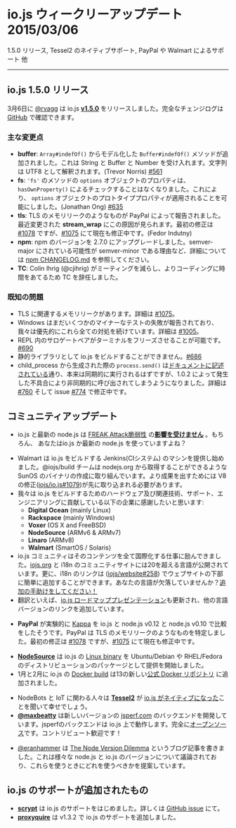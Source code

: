 # io.js ウィークリーアップデート 2015/03/06

1.5.0 リリース, Tessel2 のネイティブサポート, PayPal や Walmart によるサポート 他

---

<!--
# io.js 1.5.0 Release
-->

## io.js 1.5.0 リリース

<!--
On Friday, March 6th, [@rvagg](https://github.com/rvagg) released io.js [**v1.5.0**](https://iojs.org/dist/latest/).  The complete change log can be found [on GitHub](https://github.com/iojs/io.js/blob/v1.x/CHANGELOG.md).
-->

3月6日に [@rvagg](https://github.com/rvagg) は io.js [**v1.5.0**](https://iojs.org/dist/latest/) をリリースしました。完全なチェンジログは [GitHub](https://github.com/iojs/io.js/blob/v1.x/CHANGELOG.md) で確認できます。

<!--
### Notable changes
-->

### 主な変更点

<!--
* **buffer**: New `Buffer#indexOf()` method, modelled off [`Array#indexOf()`](https://developer.mozilla.org/en-US/docs/Web/JavaScript/Reference/Global_Objects/Array/indexOf). Accepts a String, Buffer or a Number. Strings are interpreted as UTF8. (Trevor Norris) [#561](https://github.com/iojs/io.js/pull/561)
* **fs**: `options` object properties in `'fs'` methods no longer perform a `hasOwnProperty()` check, thereby allowing options objects to have prototype properties that apply. (Jonathan Ong) [#635](https://github.com/iojs/io.js/pull/635)
* **tls**: A likely TLS memory leak was reported by PayPal. Some of the recent changes in **stream_wrap** appear to be to blame. The initial fix is in [#1078](https://github.com/iojs/io.js/pull/1078), you can track the progress toward closing the leak at [#1075](https://github.com/iojs/io.js/issues/1075) (Fedor Indutny).
* **npm**: Upgrade npm to 2.7.0. See [npm CHANGELOG.md](https://github.com/npm/npm/blob/master/CHANGELOG.md#v270-2015-02-26) for details including why this is a semver-minor when it could have been semver-major.
* **TC**: Colin Ihrig (@cjihrig) resigned from the TC due to his desire to do more code and fewer meetings.
-->

* **buffer**: `Array#indefOf()` からモデル化した `Buffer#indefOf()` メソッドが追加されました。これは String と Buffer と Number を受け入れます。文字列は UTF8 として解釈されます。(Trevor Norris) [#561](https://github.com/iojs/io.js/pull/561)
* **fs**: `'fs'` のメソッドの `options` オブジェクトのプロパティは、`hasOwnProperty()` によるチェックすることはなくなりました。これにより、 `options` オブジェクトのプロトタイププロパティが適用されることを可能にしました。(Jonathan Ong) [#635](https://github.com/iojs/io.js/pull/635)
* **tls**: TLS のメモリリークのようなものが PayPal によって報告されました。最近変更された **stream_wrap** にこの原因が見られます。最初の修正は [#1078](https://github.com/iojs/io.js/pull/1078) ですが、[#1075](https://github.com/iojs/io.js/issues/1075) にて現在も修正中です。(Fedor Indutny)
* **npm**: npm のバージョンを 2.7.0 にアップグレードしました。semver-major にされている可能性が semver-minor である理由など、詳細については [npm CHANGELOG.md](https://github.com/npm/npm/blob/master/CHANGELOG.md#v270-2015-02-26) を参照してください。
* **TC**: Colin Ihrig (@cjihrig) がミーティングを減らし、よりコーディングに時間をあてるため TC を辞任しました。

<!--
### Known issues
-->

### 既知の問題

<!--
* Possible TLS-related memory leak, details at [#1075](https://github.com/iojs/io.js/issues/1075).
* Windows still reports some minor test failures and we are continuing to address all of these as a priority. See [#1005](https://github.com/iojs/io.js/issues/1005).
* Surrogate pair in REPL can freeze terminal [#690](https://github.com/iojs/io.js/issues/690)
* Not possible to build io.js as a static library [#686](https://github.com/iojs/io.js/issues/686)
* `process.send()` is not synchronous as the docs suggest, a regression introduced in 1.0.2, see [#760](https://github.com/iojs/io.js/issues/760) and fix in [#774](https://github.com/iojs/io.js/issues/774)
-->

* TLS に関連するメモリリークがあります。詳細は [#1075](https://github.com/iojs/io.js/issues/1075)。
* Windows はまだいくつかのマイナーなテストの失敗が報告されており、我々は優先的にこれら全ての対処を続けています。詳細は [#1005](https://github.com/iojs/io.js/issues/1005)。
* REPL 内のサロゲートペアがターミナルをフリーズさせることが可能です。[#690](https://github.com/iojs/io.js/issues/690)
* 静的ライブラリとして io.js をビルドすることができません。[#686](https://github.com/iojs/io.js/issues/686)
* child_process から生成された際の `process.send()` は[ドキュメントに記述されている](https://iojs.org/api/child_process.html#child_process_child_send_message_sendhandle)通り、本来は同期的に実行されるはずですが、1.0.2 によって発生した不具合により非同期的に呼び出されてしまうようになりました。詳細は [#760](https://github.com/iojs/io.js/issues/760) そして issue [#774](https://github.com/iojs/io.js/issues/774) で修正中です。

<!--
# Community Updates
-->

## コミュニティアップデート

<!--
* You can relax knowing that io.js and latest node.js [**are not affected**](https://strongloop.com/strongblog/are-node-and-io-js-affected-by-the-freak-attack-openssl-vulnerability/) by the [FREAK Attack](https://freakattack.com/).  You are running io.js or the latest version of node.js, right?
-->

* io.js と最新の node.js は [FREAK Attack脆弱性](https://freakattack.com/) の[**影響を受けません**](https://strongloop.com/strongblog/are-node-and-io-js-affected-by-the-freak-attack-openssl-vulnerability/) 。もちろん、 あなたはio.js か最新の node.js を使っていますよね？

<!--
* Walmart is now sponsoring a build machine for the io.js Jenkins CI system.  The @iojs/build team is working on creating io.js SunOS binaries (like you can get from nodejs.org).  A V8 fix ([iojs/io.js#1079](https://github.com/iojs/io.js/pull/1079)) needs to be landed first before more progress can be made.
* We would also like to thank the following companies for contributing hardware and related technology/support/engineering for io.js builds:
  * **Digital Ocean** (mainly Linux)
  * **Rackspace** (mainly Windows)
  * **Voxer** (OS X and FreeBSD)
  * **NodeSource** (ARMv6 & ARMv7)
  * **Linaro** (ARMv8)
  * **Walmart** (SmartOS / Solaris)
* The io.js community has been hard at work on the internationalization of all of its content.  There are now over 20 active languages published on [iojs.org](http://iojs.org) and i18n community sites.  Additionally, i18n links ([iojs/website#258](https://github.com/iojs/website/pull/258)) have been added to the website footer for easy access.  Are we missing your language?  [Help us add it!](https://github.com/iojs/website/blob/master/TRANSLATION.md)
* Speaking of translations, the [io.js roadmap presentation](http://roadmap.iojs.org/) has been updated to link to other language versions.
-->

* Walmart は io.js をビルドする Jenkins(CIシステム) のマシンを提供し始めました。@iojs/build チームは nodejs.org から取得することができるような  SunOS のバイナリの作成に取り組んでいます。より成果を出すためには V8 の修正([iojs/io.js#1079](https://github.com/iojs/io.js/pull/1079))が先に取り込まれる必要があります。
* 我々は io.js をビルドするためのハードウェア及び関連技術、サポート、エンジニアリングに貢献している以下の企業に感謝したいと思います:
  * **Digital Ocean** (mainly Linux)
  * **Rackspace** (mainly Windows)
  * **Voxer** (OS X and FreeBSD)
  * **NodeSource** (ARMv6 & ARMv7)
  * **Linaro** (ARMv8)
  * **Walmart** (SmartOS / Solaris)
* io.js コミュニティはそのコンテンツを全て国際化する仕事に励んできました。[iojs.org](http://iojs.org) と i18n のコミュニティサイトには20を超える言語が公開されています。更に、i18n のリンクは ([iojs/website#258](https://github.com/iojs/website/pull/258)) でウェブサイトの下部に簡単に追加することができます。あなたの言語が欠落していませんか？[追加の手助けをしてください！](https://github.com/iojs/website/blob/master/TRANSLATION.md)
* 翻訳といえば、[io.js ロードマッププレゼンテーション](http://roadmap.iojs.org/)も更新され、他の言語バージョンのリンクを追加しています。

<!--
* It seems that **PayPal** is running an experiment comparing [Kappa](https://www.npmjs.com/package/kappa)  on io.js vs node.js 0.12 vs node.js v0.10.  The PayPal team identified a likely TLS memory leak. Initial fix is in [#1078](https://github.com/iojs/io.js/pull/1078) and progress towards closing is in [#1075](https://github.com/iojs/io.js/issues/1075)
-->

* **PayPal** が実験的に [Kappa](https://www.npmjs.com/package/kappa) を io.js と node.js v0.12 と node.js v0.10 で比較をしたそうです。PayPal は TLS のメモリリークのようなものを特定しました。最初の修正は [#1078](https://github.com/iojs/io.js/pull/1078) ですが、[#1075](https://github.com/iojs/io.js/issues/1075) にて現在も修正中です。

<!--
* [**NodeSource**](http://nodesource.com) is now providing io.js [Linux binary](https://nodesource.com/blog/nodejs-v012-iojs-and-the-nodesource-linux-repositories) packages for Ubuntu/Debian as well as RHEL/Fedora distributions.
* The io.js [Docker build](https://registry.hub.docker.com/u/library/iojs/) is one of thirteen new [official Docker repositories](http://blog.docker.com/2015/03/thirteen-new-official-repositories-added-in-january-and-february/) added in January and February.
-->

* [**NodeSource**](http://nodesource.com) は io.js の [Linux binary](https://nodesource.com/blog/nodejs-v012-iojs-and-the-nodesource-linux-repositories) を Ubuntu/Debian や RHEL/Fedora のディストリビューションのパッケージとして提供を開始しました。
* 1月と2月に io.js の [Docker build](https://registry.hub.docker.com/u/library/iojs/) は13の新しい[公式 Docker リポジトリ](http://blog.docker.com/2015/03/thirteen-new-official-repositories-added-in-january-and-february/) に追加されました。

<!--
* NodeBots and IoT people should be happy to hear that the just-announced [**Tessel2**](http://blog.technical.io/post/112787427217/tessel-2-new-hardware-for-the-tessel-ecosystem) runs [io.js natively](http://blog.technical.io/post/112888410737/moving-faster-with-io-js).
* [**@maxbeatty**](https://twitter.com/maxbeatty) is working on a new version of the [jsperf.com](http://jsperf.com/) backend, running on io.js and it is entirely [open source](https://github.com/jsperf/jsperf.com).  Contributions are welcome!
-->

* NodeBots と IoT に関わる人々は [**Tessel2**](http://blog.technical.io/post/112787427217/tessel-2-new-hardware-for-the-tessel-ecosystem) が [io.js がネイティブになった](http://blog.technical.io/post/112888410737/moving-faster-with-io-js)ことを聞いて幸せでしょう。
* [**@maxbeatty**](https://twitter.com/maxbeatty) は新しいバージョンの [jsperf.com](http://jsperf.com/) のバックエンドを開発しています。jsperfのバックエンドは io.js 上で動作します。完全に[オープンソース](https://github.com/jsperf/jsperf.com)です。コントリビュート歓迎です！

<!--
* [@eranhammer](https://twitter.com/eranhammer) wrote a blog post called [The Node Version Dilemma](http://hueniverse.com/2015/03/02/the-node-version-dilemma/) which discusses the various node.js / io.js versions and proposes which ones to use and when to use them.
-->

* [@eranhammer](https://twitter.com/eranhammer) は [The Node Version Dilemma](http://hueniverse.com/2015/03/02/the-node-version-dilemma/) というブログ記事を書きました。これは様々な node.js と io.js のバージョンについて議論されており、これらを使うときにどれを使うべきかを提案しています。

<!--
# io.js Support Added
-->

## io.js のサポートが追加されたもの

<!--
* **[scrypt](https://npmjs.com/scrypt)** now supports io.js. Learn more from this [GitHub issue](https://github.com/barrysteyn/node-scrypt/issues/39)
* **[proxyquire](https://github.com/thlorenz/proxyquire)** v1.3.2 published with support for iojs.
-->

* **[scrypt](https://npmjs.com/scrypt)** は io.js のサポートをはじめました。詳しくは [GitHub issue](https://github.com/barrysteyn/node-scrypt/issues/39) にて。
* **[proxyquire](https://github.com/thlorenz/proxyquire)** は v1.3.2 で io.js のサポートを追加しました。

